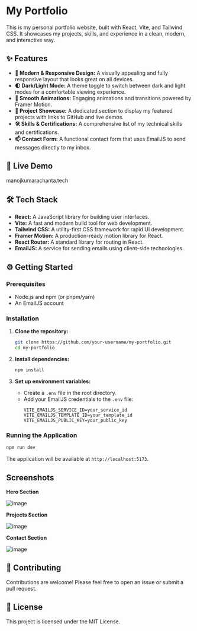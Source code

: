 # My Portfolio

This is my personal portfolio website, built with React, Vite, and Tailwind CSS. It showcases my projects, skills, and experience in a clean, modern, and interactive way.

## ✨ Features

*   **🎨 Modern & Responsive Design:** A visually appealing and fully responsive layout that looks great on all devices.
*   **🌓 Dark/Light Mode:** A theme toggle to switch between dark and light modes for a comfortable viewing experience.
*   **🚀 Smooth Animations:** Engaging animations and transitions powered by Framer Motion.
*   **📁 Project Showcase:** A dedicated section to display my featured projects with links to GitHub and live demos.
*   **🛠️ Skills & Certifications:** A comprehensive list of my technical skills and certifications.
*   **📫 Contact Form:** A functional contact form that uses EmailJS to send messages directly to my inbox.

## 🚀 Live Demo

manojkumarachanta.tech

## 🛠️ Tech Stack

*   **React:** A JavaScript library for building user interfaces.
*   **Vite:** A fast and modern build tool for web development.
*   **Tailwind CSS:** A utility-first CSS framework for rapid UI development.
*   **Framer Motion:** A production-ready motion library for React.
*   **React Router:** A standard library for routing in React.
*   **EmailJS:** A service for sending emails using client-side technologies.

## ⚙️ Getting Started

### Prerequisites

*   Node.js and npm (or pnpm/yarn)
*   An EmailJS account

### Installation

1.  **Clone the repository:**
    ```bash
    git clone https://github.com/your-username/my-portfolio.git
    cd my-portfolio
    ```

2.  **Install dependencies:**
    ```bash
    npm install
    ```

3.  **Set up environment variables:**
    *   Create a `.env` file in the root directory.
    *   Add your EmailJS credentials to the `.env` file:
        ```
        VITE_EMAILJS_SERVICE_ID=your_service_id
        VITE_EMAILJS_TEMPLATE_ID=your_template_id
        VITE_EMAILJS_PUBLIC_KEY=your_public_key
        ```

### Running the Application

```bash
npm run dev
```

The application will be available at `http://localhost:5173`.

## Screenshots

**Hero Section**

![image](https://github.com/user-attachments/assets/5b28bd66-225b-4bf0-b01c-2811e6992e40)


**Projects Section**

![image](https://github.com/user-attachments/assets/1869c207-aba9-457a-9139-385e8087fbf2)


**Contact Section**

![image](https://github.com/user-attachments/assets/1ca5ec8d-0b8a-41e5-897a-3314567f810a)


## 🤝 Contributing

Contributions are welcome! Please feel free to open an issue or submit a pull request.

## 📄 License

This project is licensed under the MIT License.

